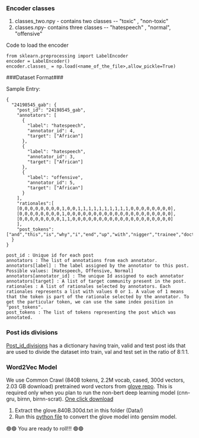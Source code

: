 ### Encoder classes

1. classes_two.npy -  contains two classes -- "toxic" , "non-toxic"
2. classes.npy-  contains three classes -- "hatespeech" , "normal", "offensive"

Code to load the encoder
~~~
from sklearn.preprocessing import LabelEncoder
encoder = LabelEncoder()
encoder.classes_ = np.load(<name_of_the_file>,allow_pickle=True)
~~~

###Dataset Format###

Sample Entry:
~~~
{
  "24198545_gab": {
    "post_id": "24198545_gab",
    "annotators": [
      {
        "label": "hatespeech",
        "annotator_id": 4,
        "target": ["African"]
      },
      {
        "label": "hatespeech",
        "annotator_id": 3,
        "target": ["African"]
      },
      {
        "label": "offensive",
        "annotator_id": 5,
        "target": ["African"]
      }
    ],
    "rationales":[
    [0,0,0,0,0,0,0,0,1,0,0,1,1,1,1,1,1,1,1,1,1,0,0,0,0,0,0,0,0],
    [0,0,0,0,0,0,0,0,1,0,0,0,0,0,0,0,0,0,0,0,0,0,0,0,0,0,0,0,0],
    [0,0,0,0,0,0,0,0,1,1,0,0,0,0,0,0,0,0,0,0,0,0,0,0,0,0,0,0,0]
    ],
    "post_tokens": ["and","this","is","why","i","end","up","with","nigger","trainee","doctors","who","can","not","speak","properly","lack","basic","knowledge","of","biology","it","truly","scary","if","the","public","only","knew"]
  }
}

post_id : Unique id for each post
annotators : The list of annotations from each annotator.
annotators[label] : The label assigned by the annotator to this post. Possible values: [Hatespeech, Offensive, Normal]
annotators[annotator_id] : The unique Id assigned to each annotator
annotators[target] : A list of target community present in the post.
rationales : A list of rationales selected by annotators. Each rationales represents a list with values 0 or 1. A value of 1 means that the token is part of the rationale selected by the annotator. To get the particular token, we can use the same index position in "post_tokens".
post_tokens : The list of tokens representing the post which was annotated.
~~~

### Post ids divisions
[Post_id_divisions](https://github.com/punyajoy/HateXplain/blob/master/Data/post_id_divisions.json) has a dictionary having train, valid and test post ids that are used to divide the dataset into train, val and test set in the ratio of 8:1:1.

### Word2Vec Model 
We use Common Crawl (840B tokens, 2.2M vocab, cased, 300d vectors, 2.03 GB download) pretrained word vectors from [glove repo](https://nlp.stanford.edu/projects/glove/). This is required only when you plan to run the non-bert deep learning model (cnn-gru, birnn, birnn-scrat). [One click download](http://nlp.stanford.edu/data/glove.840B.300d.zip)

1. Extract the glove.840B.300d.txt in this folder (Data/)
2. Run this [python file](https://github.com/punyajoy/HateXplain/blob/master/convert_to_word2vec.py) to convert the glove model into gensim model.

 :green_circle::green_circle: You are ready to roll!!! :green_circle::green_circle:




